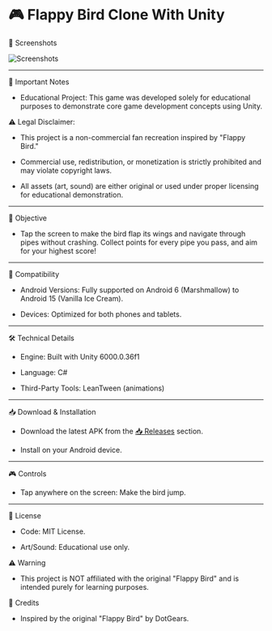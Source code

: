 # 🎮 Flappy Bird Clone With Unity

📸 Screenshots

![Screenshots](https://github.com/user-attachments/assets/5c83b39d-fa60-443c-ac43-2d71e202e01c)


---


🚨 Important Notes

- Educational Project: This game was developed solely for educational purposes to demonstrate core game development concepts using Unity.

⚠️ Legal Disclaimer:

- This project is a non-commercial fan recreation inspired by "Flappy Bird."

- Commercial use, redistribution, or monetization is strictly prohibited and may violate copyright laws.
- All assets (art, sound) are either original or used under proper licensing for educational demonstration.


---


🎯 Objective

- Tap the screen to make the bird flap its wings and navigate through pipes without crashing. Collect points for every pipe you pass, and aim for your highest score!


---


📱 Compatibility

- Android Versions: Fully supported on Android 6 (Marshmallow) to Android 15 (Vanilla Ice Cream).

- Devices: Optimized for both phones and tablets.


---


🛠️ Technical Details

- Engine: Built with Unity 6000.0.36f1

- Language: C#

- Third-Party Tools: LeanTween (animations)


---


📥 Download & Installation

- Download the latest APK from the [📥 Releases](https://github.com/lNyctophilia/FlappyBird/releases) section.

- Install on your Android device.


---


🎮 Controls

- Tap anywhere on the screen: Make the bird jump.


---


📜 License

- Code: MIT License.

- Art/Sound: Educational use only.

⚠️ Warning
- This project is NOT affiliated with the original "Flappy Bird" and is intended purely for learning purposes.

🙏 Credits

- Inspired by the original "Flappy Bird" by DotGears.
